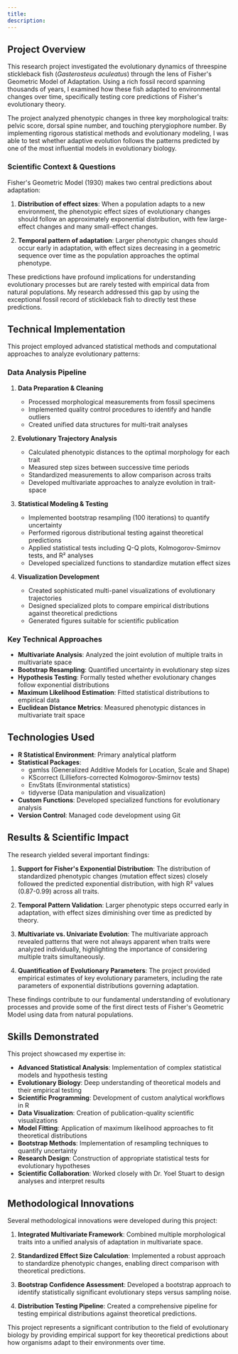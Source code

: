 ```yaml
---
title: 
description:
---
```


## Project Overview

This research project investigated the evolutionary dynamics of threespine stickleback fish (_Gasterosteus aculeatus_) through the lens of Fisher's Geometric Model of Adaptation. Using a rich fossil record spanning thousands of years, I examined how these fish adapted to environmental changes over time, specifically testing core predictions of Fisher's evolutionary theory.

The project analyzed phenotypic changes in three key morphological traits: pelvic score, dorsal spine number, and touching pterygiophore number. By implementing rigorous statistical methods and evolutionary modeling, I was able to test whether adaptive evolution follows the patterns predicted by one of the most influential models in evolutionary biology.

### Scientific Context & Questions

Fisher's Geometric Model (1930) makes two central predictions about adaptation:

1. **Distribution of effect sizes**: When a population adapts to a new environment, the phenotypic effect sizes of evolutionary changes should follow an approximately exponential distribution, with few large-effect changes and many small-effect changes.
    
2. **Temporal pattern of adaptation**: Larger phenotypic changes should occur early in adaptation, with effect sizes decreasing in a geometric sequence over time as the population approaches the optimal phenotype.
    

These predictions have profound implications for understanding evolutionary processes but are rarely tested with empirical data from natural populations. My research addressed this gap by using the exceptional fossil record of stickleback fish to directly test these predictions.

## Technical Implementation

This project employed advanced statistical methods and computational approaches to analyze evolutionary patterns:

### Data Analysis Pipeline

1. **Data Preparation & Cleaning**
    
    - Processed morphological measurements from fossil specimens
    - Implemented quality control procedures to identify and handle outliers
    - Created unified data structures for multi-trait analyses
2. **Evolutionary Trajectory Analysis**
    
    - Calculated phenotypic distances to the optimal morphology for each trait
    - Measured step sizes between successive time periods
    - Standardized measurements to allow comparison across traits
    - Developed multivariate approaches to analyze evolution in trait-space
3. **Statistical Modeling & Testing**
    
    - Implemented bootstrap resampling (100 iterations) to quantify uncertainty
    - Performed rigorous distributional testing against theoretical predictions
    - Applied statistical tests including Q-Q plots, Kolmogorov-Smirnov tests, and R² analyses
    - Developed specialized functions to standardize mutation effect sizes
4. **Visualization Development**
    
    - Created sophisticated multi-panel visualizations of evolutionary trajectories
    - Designed specialized plots to compare empirical distributions against theoretical predictions
    - Generated figures suitable for scientific publication

### Key Technical Approaches

- **Multivariate Analysis**: Analyzed the joint evolution of multiple traits in multivariate space
- **Bootstrap Resampling**: Quantified uncertainty in evolutionary step sizes
- **Hypothesis Testing**: Formally tested whether evolutionary changes follow exponential distributions
- **Maximum Likelihood Estimation**: Fitted statistical distributions to empirical data
- **Euclidean Distance Metrics**: Measured phenotypic distances in multivariate trait space

## Technologies Used

- **R Statistical Environment**: Primary analytical platform
- **Statistical Packages**:
    - gamlss (Generalized Additive Models for Location, Scale and Shape)
    - KScorrect (Lilliefors-corrected Kolmogorov-Smirnov tests)
    - EnvStats (Environmental statistics)
    - tidyverse (Data manipulation and visualization)
- **Custom Functions**: Developed specialized functions for evolutionary analysis
- **Version Control**: Managed code development using Git

## Results & Scientific Impact

The research yielded several important findings:

1. **Support for Fisher's Exponential Distribution**: The distribution of standardized phenotypic changes (mutation effect sizes) closely followed the predicted exponential distribution, with high R² values (0.87-0.99) across all traits.
    
2. **Temporal Pattern Validation**: Larger phenotypic steps occurred early in adaptation, with effect sizes diminishing over time as predicted by theory.
    
3. **Multivariate vs. Univariate Evolution**: The multivariate approach revealed patterns that were not always apparent when traits were analyzed individually, highlighting the importance of considering multiple traits simultaneously.
    
4. **Quantification of Evolutionary Parameters**: The project provided empirical estimates of key evolutionary parameters, including the rate parameters of exponential distributions governing adaptation.
    

These findings contribute to our fundamental understanding of evolutionary processes and provide some of the first direct tests of Fisher's Geometric Model using data from natural populations.

## Skills Demonstrated

This project showcased my expertise in:

- **Advanced Statistical Analysis**: Implementation of complex statistical models and hypothesis testing
- **Evolutionary Biology**: Deep understanding of theoretical models and their empirical testing
- **Scientific Programming**: Development of custom analytical workflows in R
- **Data Visualization**: Creation of publication-quality scientific visualizations
- **Model Fitting**: Application of maximum likelihood approaches to fit theoretical distributions
- **Bootstrap Methods**: Implementation of resampling techniques to quantify uncertainty
- **Research Design**: Construction of appropriate statistical tests for evolutionary hypotheses
- **Scientific Collaboration**: Worked closely with Dr. Yoel Stuart to design analyses and interpret results

## Methodological Innovations

Several methodological innovations were developed during this project:

1. **Integrated Multivariate Framework**: Combined multiple morphological traits into a unified analysis of adaptation in multivariate space.
    
2. **Standardized Effect Size Calculation**: Implemented a robust approach to standardize phenotypic changes, enabling direct comparison with theoretical predictions.
    
3. **Bootstrap Confidence Assessment**: Developed a bootstrap approach to identify statistically significant evolutionary steps versus sampling noise.
    
4. **Distribution Testing Pipeline**: Created a comprehensive pipeline for testing empirical distributions against theoretical predictions.
    

This project represents a significant contribution to the field of evolutionary biology by providing empirical support for key theoretical predictions about how organisms adapt to their environments over time.
